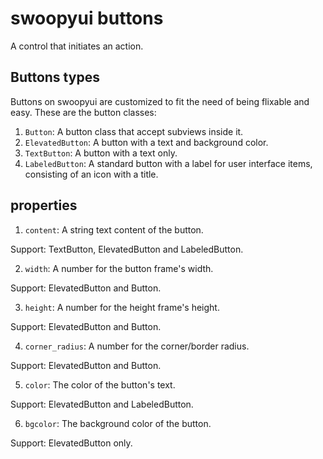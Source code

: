 # swoopyui buttons
A control that initiates an action.

## Buttons types
Buttons on swoopyui are customized to fit the need of being flixable and easy. These are the button classes:

1. `Button`: A button class that accept subviews inside it.
2. `ElevatedButton`: A button with a text and background color.
3. `TextButton`: A button with a text only.
4. `LabeledButton`: A standard button with a label for user interface items, consisting of an icon with a title.

## properties
1. `content`: A string text content of the button.

Support: TextButton, ElevatedButton and LabeledButton.

2. `width`: A number for the button frame's width.

Support: ElevatedButton and Button.

3. `height`: A number for the height frame's height.

Support: ElevatedButton and Button.

4. `corner_radius`: A number for the corner/border radius.

Support: ElevatedButton and Button.

5. `color`: The color of the button's text.

Support: ElevatedButton and LabeledButton.

6. `bgcolor`: The background color of the button.

Support: ElevatedButton only.